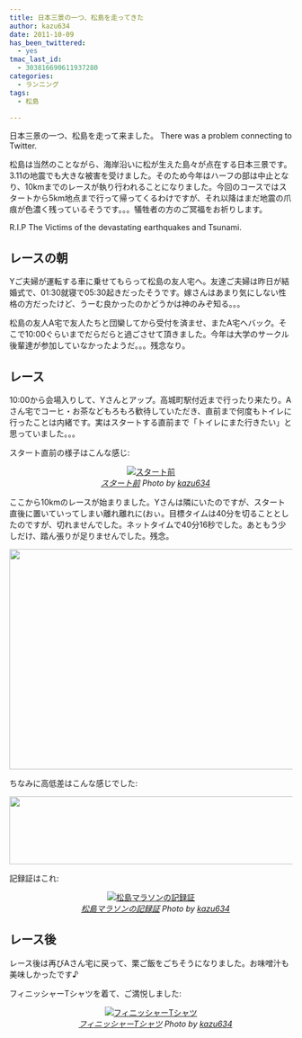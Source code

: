 ```yaml
---
title: 日本三景の一つ、松島を走ってきた
author: kazu634
date: 2011-10-09
has_been_twittered:
  - yes
tmac_last_id:
  - 303816690611937280
categories:
  - ランニング
tags:
  - 松島

---
```

日本三景の一つ、松島を走って来ました。 There was a problem connecting to Twitter. 

松島は当然のことながら、海岸沿いに松が生えた島々が点在する日本三景です。3.11の地震でも大きな被害を受けました。そのため今年はハーフの部は中止となり、10kmまでのレースが執り行われることになりました。今回のコースではスタートから5km地点まで行って帰ってくるわけですが、それ以降はまだ地震の爪痕が色濃く残っているそうです。。。犠牲者の方のご冥福をお祈りします。

R.I.P The Victims of the devastating earthquakes and Tsunami.

<!--more-->

## レースの朝

Yご夫婦が運転する車に乗せてもらって松島の友人宅へ。友達ご夫婦は昨日が結婚式で、01:30就寝で05:30起きだったそうです。嫁さんはあまり気にしない性格の方だったけど、うーむ良かったのかどうかは神のみぞ知る。。。

松島の友人A宅で友人たちと団欒してから受付を済ませ、またA宅へバック。そこで10:00ぐらいまでだらだらと過ごさせて頂きました。今年は大学のサークル後輩達が参加していなかったようだ。。。残念なり。

## レース

10:00から会場入りして、Yさんとアップ。高城町駅付近まで行ったり来たり。Aさん宅でコーヒ・お茶などもろもろ歓待していただき、直前まで何度もトイレに行ったことは内緒です。実はスタートする直前まで「トイレにまた行きたい」と思っていました。。。

スタート直前の様子はこんな感じ:

<p style="text-align: center;">
<a href="http://www.flickr.com/photos/42332031%40N02/6225778720/" onclick="__gaTracker('send', 'event', 'outbound-article', 'http://www.flickr.com/photos/42332031%40N02/6225778720/', '');" title="スタート前 by kazu634, on Flickr"  target="_blank"><img class="flickr_photo aligncenter" src="http://farm7.static.flickr.com/6220/6225778720_d81f88ef52.jpg" alt="スタート前" /></a><br /> <cite class="flickr_photographer"><img src="http://www.flickr.com/favicon.ico" alt="" width="16" /><a href="http://www.flickr.com/photos/42332031%40N02/6225778720/" onclick="__gaTracker('send', 'event', 'outbound-article', 'http://www.flickr.com/photos/42332031%40N02/6225778720/', 'スタート前');">スタート前</a> Photo by <a href="http://www.flickr.com/photos/42332031%40N02/" onclick="__gaTracker('send', 'event', 'outbound-article', 'http://www.flickr.com/photos/42332031%40N02/', 'kazu634');">kazu634</a></cite>
</p>

ここから10kmのレースが始まりました。Yさんは隣にいたのですが、スタート直後に置いていってしまい離れ離れに(おぃ。目標タイムは40分を切ることとしたのですが、切れませんでした。ネットタイムで40分16秒でした。あともう少しだけ、踏ん張りが足りませんでした。残念。

<p style="text-align: center;">
<a href="http://blog.kazu634.com/wp-content/uploads/2011/10/map.png" onclick="__gaTracker('send', 'event', 'outbound-article', 'http://blog.kazu634.com/wp-content/uploads/2011/10/map.png', '');"><img class="size-full wp-image-593  aligncenter" title="map" src="http://blog.kazu634.com/wp-content/uploads/2011/10/map.png" alt="" width="515" height="392" srcset="http://blog.kazu634.com/wp-content/uploads/2011/10/map-300x228.png 300w, http://blog.kazu634.com/wp-content/uploads/2011/10/map.png 735w" sizes="(max-width: 515px) 100vw, 515px" /></a>
</p>

ちなみに高低差はこんな感じでした:

<p style="text-align: center;">
<a href="http://blog.kazu634.com/wp-content/uploads/2011/10/Elevation.png" onclick="__gaTracker('send', 'event', 'outbound-article', 'http://blog.kazu634.com/wp-content/uploads/2011/10/Elevation.png', '');"><img class="aligncenter size-full wp-image-595" title="Elevation" src="http://blog.kazu634.com/wp-content/uploads/2011/10/Elevation.png" alt="" width="565" height="121" srcset="http://blog.kazu634.com/wp-content/uploads/2011/10/Elevation-300x64.png 300w, http://blog.kazu634.com/wp-content/uploads/2011/10/Elevation.png 706w" sizes="(max-width: 565px) 100vw, 565px" /></a>
</p>

記録証はこれ:

<p style="text-align: center;">
<a href="http://www.flickr.com/photos/42332031%40N02/6225261815/" onclick="__gaTracker('send', 'event', 'outbound-article', 'http://www.flickr.com/photos/42332031%40N02/6225261815/', '');" title="松島マラソンの記録証 by kazu634, on Flickr"  target="_blank"><img class="flickr_photo aligncenter" src="http://farm7.static.flickr.com/6175/6225261815_fac7e555b8.jpg" alt="松島マラソンの記録証" /></a><br /> <cite class="flickr_photographer"><img src="http://www.flickr.com/favicon.ico" alt="" width="16" /><a href="http://www.flickr.com/photos/42332031%40N02/6225261815/" onclick="__gaTracker('send', 'event', 'outbound-article', 'http://www.flickr.com/photos/42332031%40N02/6225261815/', '松島マラソンの記録証');">松島マラソンの記録証</a> Photo by <a href="http://www.flickr.com/photos/42332031%40N02/" onclick="__gaTracker('send', 'event', 'outbound-article', 'http://www.flickr.com/photos/42332031%40N02/', 'kazu634');">kazu634</a></cite>
</p>

## レース後

レース後は再びAさん宅に戻って、栗ご飯をごちそうになりました。お味噌汁も美味しかったです♪

フィニッシャーTシャツを着て、ご満悦しました:

<p style="text-align: center;">
<a href="http://www.flickr.com/photos/42332031%40N02/6225785832/" onclick="__gaTracker('send', 'event', 'outbound-article', 'http://www.flickr.com/photos/42332031%40N02/6225785832/', '');" title="フィニッシャーTシャツ by kazu634, on Flickr"  target="_blank"><img class="flickr_photo aligncenter" src="http://farm7.static.flickr.com/6223/6225785832_89d320f521.jpg" alt="フィニッシャーTシャツ" /></a><br /> <cite class="flickr_photographer"><img src="http://www.flickr.com/favicon.ico" alt="" width="16" /><a href="http://www.flickr.com/photos/42332031%40N02/6225785832/" onclick="__gaTracker('send', 'event', 'outbound-article', 'http://www.flickr.com/photos/42332031%40N02/6225785832/', 'フィニッシャーTシャツ');">フィニッシャーTシャツ</a> Photo by <a href="http://www.flickr.com/photos/42332031%40N02/" onclick="__gaTracker('send', 'event', 'outbound-article', 'http://www.flickr.com/photos/42332031%40N02/', 'kazu634');">kazu634</a></cite>
</p>
